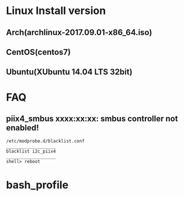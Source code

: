 # Linux Install version
## Arch(archlinux-2017.09.01-x86\_64.iso)
## CentOS(centos7)
## Ubuntu(XUbuntu 14.04 LTS 32bit)


# FAQ
## piix4_smbus xxxx:xx:xx: smbus controller not enabled! 
    /etc/modprobe.d/blacklist.conf    
    ___________________ 
    blacklist i2c_piix4       
    ___________________ 
    shell> reboot    

# bash\_profile
